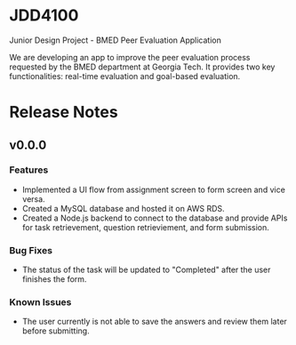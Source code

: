 # JDD4100
Junior Design Project - BMED Peer Evaluation Application

We are developing an app to improve the peer evaluation process requested by the BMED department at Georgia Tech. It provides two key functionalities: real-time evaluation and goal-based evaluation.

# Release Notes
## v0.0.0
### Features
* Implemented a UI flow from assignment screen to form screen and vice versa.
* Created a MySQL database and hosted it on AWS RDS.
* Created a Node.js backend to connect to the database and provide APIs for task retrievement, question retrieviement, and form submission.
### Bug Fixes
* The status of the task will be updated to "Completed" after the user finishes the form.
### Known Issues
* The user currently is not able to save the answers and review them later before submitting.